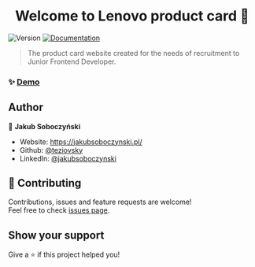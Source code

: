 <h1 align="center">Welcome to Lenovo product card 👋</h1>
<p>
  <img alt="Version" src="https://img.shields.io/badge/version-1.0-blue.svg?cacheSeconds=2592000" />
  <a href="https://github.com/teziovsky/product_card#readme" target="_blank">
    <img alt="Documentation" src="https://img.shields.io/badge/documentation-yes-brightgreen.svg" />
  </a>
</p>

> The product card website created for the needs of recruitment to Junior Frontend Developer.

### ✨ [Demo](https://teziovsky.github.io/product_card/)

## Author

👤 **Jakub Soboczyński**

* Website: https://jakubsoboczynski.pl/
* Github: [@teziovsky](https://github.com/teziovsky)
* LinkedIn: [@jakubsoboczynski](https://linkedin.com/in/jakubsoboczynski)

## 🤝 Contributing

Contributions, issues and feature requests are welcome!<br />Feel free to check [issues page](https://github.com/teziovsky/product_card/issues). 

## Show your support

Give a ⭐️ if this project helped you!
